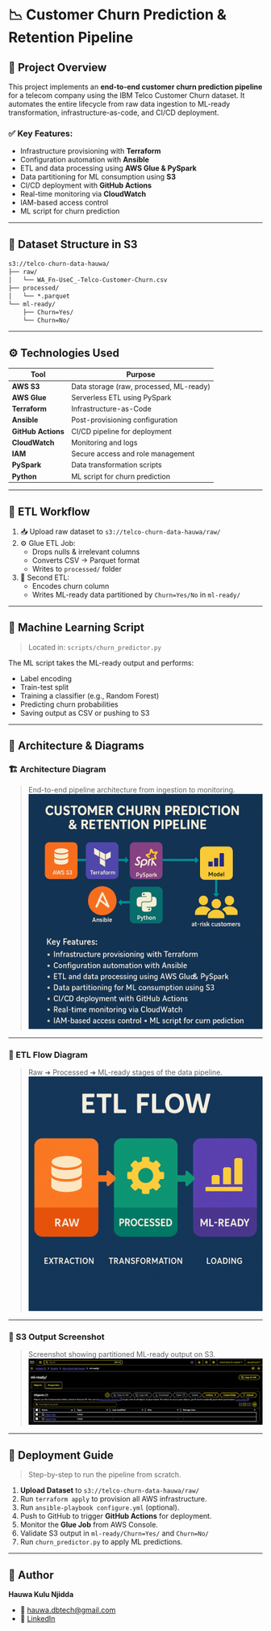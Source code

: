 # 📉 Customer Churn Prediction & Retention Pipeline

## 📌 Project Overview

This project implements an **end-to-end customer churn prediction pipeline** for a telecom company using the IBM Telco Customer Churn dataset. It automates the entire lifecycle from raw data ingestion to ML-ready transformation, infrastructure-as-code, and CI/CD deployment.

### ✅ Key Features:
- Infrastructure provisioning with **Terraform**
- Configuration automation with **Ansible**
- ETL and data processing using **AWS Glue & PySpark**
- Data partitioning for ML consumption using **S3**
- CI/CD deployment with **GitHub Actions**
- Real-time monitoring via **CloudWatch**
- IAM-based access control
- ML script for churn prediction

---

## 🧬 Dataset Structure in S3

```plaintext
s3://telco-churn-data-hauwa/
├── raw/
│   └── WA_Fn-UseC_-Telco-Customer-Churn.csv
├── processed/
│   └── *.parquet
└── ml-ready/
    ├── Churn=Yes/
    └── Churn=No/
```


---

## ⚙️ Technologies Used

| Tool | Purpose |
|------|---------|
| **AWS S3** | Data storage (raw, processed, ML-ready) |
| **AWS Glue** | Serverless ETL using PySpark |
| **Terraform** | Infrastructure-as-Code |
| **Ansible** | Post-provisioning configuration |
| **GitHub Actions** | CI/CD pipeline for deployment |
| **CloudWatch** | Monitoring and logs |
| **IAM** | Secure access and role management |
| **PySpark** | Data transformation scripts |
| **Python** | ML script for churn prediction |

---

## 🔁 ETL Workflow

1. 📥 Upload raw dataset to `s3://telco-churn-data-hauwa/raw/`
2. ⚙️ Glue ETL Job:
   - Drops nulls & irrelevant columns
   - Converts CSV → Parquet format
   - Writes to `processed/` folder
3. 🔀 Second ETL:
   - Encodes churn column
   - Writes ML-ready data partitioned by `Churn=Yes/No` in `ml-ready/`

---

## 🧠 Machine Learning Script

> Located in: `scripts/churn_predictor.py`

The ML script takes the ML-ready output and performs:

- Label encoding
- Train-test split
- Training a classifier (e.g., Random Forest)
- Predicting churn probabilities
- Saving output as CSV or pushing to S3

---

## 📸 Architecture & Diagrams

### 🏗️ Architecture Diagram
> End-to-end pipeline architecture from ingestion to monitoring.
![Architecture Diagram](images/architecture.png)
---

### 🔄 ETL Flow Diagram

> Raw ➜ Processed ➜ ML-ready stages of the data pipeline.
![ETL Flow](images/etl-flow.png)

---

### 📁 S3 Output Screenshot

> Screenshot showing partitioned ML-ready output on S3.
![ML Output on S3](images/ml_image.png)
---

## 🚀 Deployment Guide

> Step-by-step to run the pipeline from scratch.

1. **Upload Dataset** to `s3://telco-churn-data-hauwa/raw/`
2. Run `terraform apply` to provision all AWS infrastructure.
3. Run `ansible-playbook configure.yml` (optional).
4. Push to GitHub to trigger **GitHub Actions** for deployment.
5. Monitor the **Glue Job** from AWS Console.
6. Validate S3 output in `ml-ready/Churn=Yes/` and `Churn=No/`
7. Run `churn_predictor.py` to apply ML predictions.

---

## 📩 Author
**Hauwa Kulu Njidda**
- 📧 hauwa.dbtech@gmail.com
- 🔗 [LinkedIn](https://www.linkedin.com/in/hauwa-kulu-njidda)

